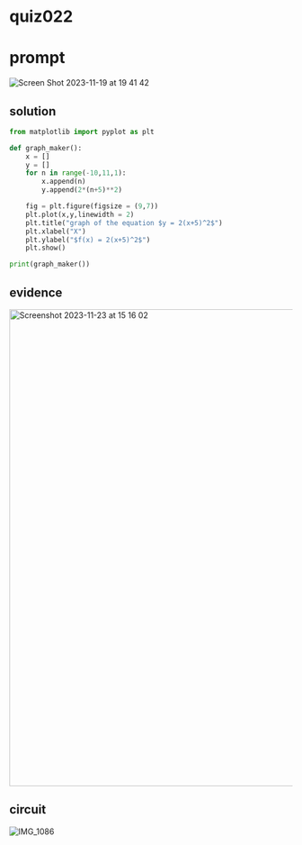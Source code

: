 # quiz022

# prompt

![Screen Shot 2023-11-19 at 19 41 42](https://github.com/ayyyane/unit2_g11/assets/142702159/d9f56fdb-cd44-4157-a3f0-a1a09b99b524)

## solution

```.py
from matplotlib import pyplot as plt

def graph_maker():
    x = []
    y = []
    for n in range(-10,11,1):
        x.append(n)
        y.append(2*(n+5)**2)

    fig = plt.figure(figsize = (9,7))
    plt.plot(x,y,linewidth = 2)
    plt.title("graph of the equation $y = 2(x+5)^2$")
    plt.xlabel("X")
    plt.ylabel("$f(x) = 2(x+5)^2$")
    plt.show()

print(graph_maker())
```

## evidence
<img width="847" alt="Screenshot 2023-11-23 at 15 16 02" src="https://github.com/ayyyane/unit2_g11/assets/142702159/b9502060-9660-4c37-b224-e9329380f6b5">

## circuit
![IMG_1086](https://github.com/ayyyane/unit2_g11/assets/142702159/45d2d44a-9577-4ee8-a4d4-6640110b986d)
